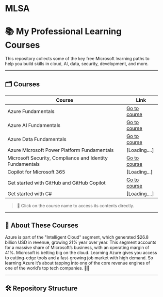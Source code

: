 # MLSA


# 📚 My Professional Learning Courses

This repository collects some of the key free Microsoft learning paths to help you build skills in cloud, AI, data, security, development, and more.


---

## 🗂️ Courses

| Course | Link |
|--------|------|
| Azure Fundamentals | [Go to course](https://learn.microsoft.com/en-us/plans/qdwwbm3p0x7gom?tab=tab-created&learnerGroupId=511b4e1a-a04b-42b1-8529-b5ca3b9d85da&wt.mc_id=studentamb_454878)|
| Azure AI Fundamentals | [Go to course](https://learn.microsoft.com/en-us/plans/8pkkiy5x76oy7y?tab=tab-created&learnerGroupId=465c3dfb-e4c5-4d6b-8aa3-af35237bd6dc&wt.mc_id=studentamb_454878) |
| Azure Data Fundamentals | [Go to course](https://learn.microsoft.com/en-us/plans/8pkkiy5xgxnpmw?tab=tab-created&learnerGroupId=5a196ebf-046f-425b-baf3-9234a6fcb59c&wt.mc_id=studentamb_454878) |
| Azure Microsoft Power Platform Fundamentals | [Loading....] |
| Microsoft Security, Compliance and Identity Fundamentals | [Go to course](https://learn.microsoft.com/en-us/plans/5dyyborpmok24n?tab=tab-created&learnerGroupId=fe237206-bf5d-483f-9d0f-281b6f5e925b&wt.mc_id=studentamb_454878) |
| Copilot for Microsoft 365 | [Loading...] |
| Get started with GitHub and GitHub Copilot | [Go to course](https://learn.microsoft.com/en-us/plans/gm88tr6o5y5zyk?tab=tab-created&learnerGroupId=1aec470a-1865-405c-9dc8-9ba905b3f53a&wt.mc_id=studentamb_454878) |
| Get started with C# | [Loading....] |

> 📌 Click on the course name to access its contents directly.

---

## 🧠 About These Courses

Azure is part of the "Intelligent Cloud" segment, which generated $26.8 billion USD in revenue, growing 21% year over year.
This segment accounts for a massive share of Microsoft’s business, with an operating margin of 41%.
Microsoft is betting big on the cloud. Learning Azure gives you access to cutting-edge tools and a fast-growing job market with high demand.
So learning Azure it’s about tapping into one of the core revenue engines of one of the world’s top tech companies. 💼🚀


---

## 🛠️ Repository Structure

